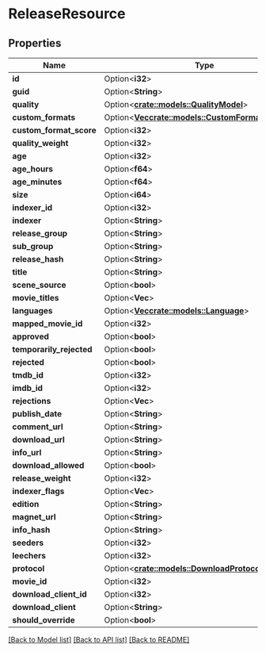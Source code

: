 # ReleaseResource

## Properties

Name | Type | Description | Notes
------------ | ------------- | ------------- | -------------
**id** | Option<**i32**> |  | [optional]
**guid** | Option<**String**> |  | [optional]
**quality** | Option<[**crate::models::QualityModel**](QualityModel.md)> |  | [optional]
**custom_formats** | Option<[**Vec<crate::models::CustomFormatResource>**](CustomFormatResource.md)> |  | [optional]
**custom_format_score** | Option<**i32**> |  | [optional]
**quality_weight** | Option<**i32**> |  | [optional]
**age** | Option<**i32**> |  | [optional]
**age_hours** | Option<**f64**> |  | [optional]
**age_minutes** | Option<**f64**> |  | [optional]
**size** | Option<**i64**> |  | [optional]
**indexer_id** | Option<**i32**> |  | [optional]
**indexer** | Option<**String**> |  | [optional]
**release_group** | Option<**String**> |  | [optional]
**sub_group** | Option<**String**> |  | [optional]
**release_hash** | Option<**String**> |  | [optional]
**title** | Option<**String**> |  | [optional]
**scene_source** | Option<**bool**> |  | [optional]
**movie_titles** | Option<**Vec<String>**> |  | [optional]
**languages** | Option<[**Vec<crate::models::Language>**](Language.md)> |  | [optional]
**mapped_movie_id** | Option<**i32**> |  | [optional]
**approved** | Option<**bool**> |  | [optional]
**temporarily_rejected** | Option<**bool**> |  | [optional]
**rejected** | Option<**bool**> |  | [optional]
**tmdb_id** | Option<**i32**> |  | [optional]
**imdb_id** | Option<**i32**> |  | [optional]
**rejections** | Option<**Vec<String>**> |  | [optional]
**publish_date** | Option<**String**> |  | [optional]
**comment_url** | Option<**String**> |  | [optional]
**download_url** | Option<**String**> |  | [optional]
**info_url** | Option<**String**> |  | [optional]
**download_allowed** | Option<**bool**> |  | [optional]
**release_weight** | Option<**i32**> |  | [optional]
**indexer_flags** | Option<**Vec<String>**> |  | [optional]
**edition** | Option<**String**> |  | [optional]
**magnet_url** | Option<**String**> |  | [optional]
**info_hash** | Option<**String**> |  | [optional]
**seeders** | Option<**i32**> |  | [optional]
**leechers** | Option<**i32**> |  | [optional]
**protocol** | Option<[**crate::models::DownloadProtocol**](DownloadProtocol.md)> |  | [optional]
**movie_id** | Option<**i32**> |  | [optional]
**download_client_id** | Option<**i32**> |  | [optional]
**download_client** | Option<**String**> |  | [optional]
**should_override** | Option<**bool**> |  | [optional]

[[Back to Model list]](../README.md#documentation-for-models) [[Back to API list]](../README.md#documentation-for-api-endpoints) [[Back to README]](../README.md)


